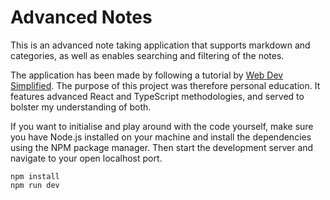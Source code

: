 # Advanced Notes

This is an advanced note taking application that supports markdown and categories, as well as enables searching and filtering of the notes.

The application has been made by following a tutorial by [Web Dev Simplified](https://www.youtube.com/watch?v=j898RGRw0b4&list=PLrWfclKvIy9sUKItoZ_gCzrfp2eMs-rui&index=28). The purpose of this project was therefore personal education. It features advanced React and TypeScript methodologies, and served to bolster my understanding of both.

If you want to initialise and play around with the code yourself, make sure you have Node.js installed on your machine and install the dependencies using the NPM package manager. Then start the development server and navigate to your open localhost port.

    npm install
    npm run dev